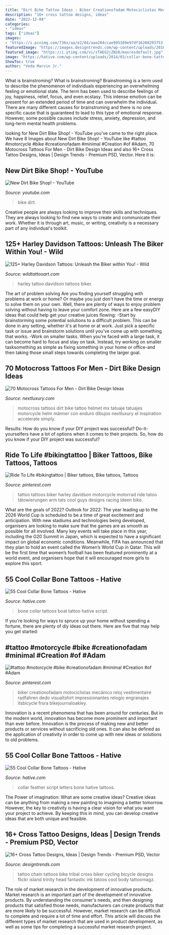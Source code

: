 ```yaml
---
title: "Dirt Bike Tattoo Ideas : Biker Creationofadam Motociclistas Mecánico Reloj Vestimentaire Radfahren Dedo Visualtshirt Impressionantes Relogio Engranajes Itsbicycle Frsra Bikejournaloakley"
description: "16+ cross tattoo designs, ideas"
date: "2022-12-04"
categories:
- "ideas"
tags: ["ideas"]
images:
- "https://i.pinimg.com/736x/aa/e2/04/aae204ccae995389e97df16208293753.jpg"
featuredImage: "https://images.designtrends.com/wp-content/uploads/2016/02/26050036/Fantastic-Tattoo-of-Cross.jpg"
featured_image: "https://i.ytimg.com/vi/zTAEG2jZN28/maxresdefault.jpg"
image: "https://hative.com/wp-content/uploads/2014/03/collar-bone-tattoos/little-boat-collar-bone-tattoo-49.jpg"
ShowToc: true
author: "Veda Marvin Jr."
---
```



What is brainstroming?
What is brainstroming? Brainstroming is a term used to describe the phenomenon of individuals experiencing an overwhelming feeling or emotional state. The term has been used to describe feelings of joy, happiness, relief, focus, and even ecstasy. This intense emotion can be present for an extended period of time and can overwhelm the individual. There are many different causes for brainstroming and there is no one specific cause that is guaranteed to lead to this type of emotional response. However, some possible causes include stress, anxiety, depression, and long-term mental health problems.

	

		
looking for New Dirt Bike Shop! - YouTube you've came to the right place. We have 8 Images about New Dirt Bike Shop! - YouTube like #tattoo #motorcycle #bike #creationofadam #minimal #Creation #of #Adam, 70 Motocross Tattoos For Men - Dirt Bike Design Ideas and also 16+ Cross Tattoo Designs, Ideas | Design Trends - Premium PSD, Vector. Here it is:
		
    
## New Dirt Bike Shop! - YouTube

<img loading=lazy src="https://i.ytimg.com/vi/zTAEG2jZN28/maxresdefault.jpg" onerror="this.onerror=null;this.src='https://tse2.mm.bing.net/th?id=OIP._nf1HbxLLqQTnCKS0C0siAHaEK&amp;pid=15.1';" alt="New Dirt Bike Shop! - YouTube">

_Source: youtube.com_

>bike dirt. 

	

Creative people are always looking to improve their skills and techniques. They are always looking to find new ways to create and communicate their work. Whether it is through art, music, or writing, creativity is a necessary part of any individual's toolkit.

    
## 125+ Harley Davidson Tattoos: Unleash The Biker Within You! - Wild

<img loading=lazy src="https://www.wildtattooart.com/wp-content/uploads/2019/03/harley-davidson-tattoo-23101861.jpg" onerror="this.onerror=null;this.src='https://tse1.mm.bing.net/th?id=OIP.uyzeRgf853yO_aSthynBtAHaIN&amp;pid=15.1';" alt="125+ Harley Davidson Tattoos: Unleash the Biker within You! - Wild">

_Source: wildtattooart.com_

>harley tattoo davidson tattoos biker. 

	

The art of problem solving
Are you finding yourself struggling with problems at work or home? Or maybe you just don't have the time or energy to solve them on your own. Well, there are plenty of ways to enjoy problem solving without having to leave your comfort zone. Here are a few easyDIY ideas that could help get your creative juices flowing: 
-Start by brainstorming some potential solutions to a difficult problem. This can be done in any setting, whether it's at home or at work. Just pick a specific task or issue and brainstorm solutions until you've come up with something that works. 
-Work on smaller tasks. When you're faced with a large task, it can become hard to focus and stay on task. Instead, try working on smaller tasksomething as simple as fixing something in your home or office-and then taking those small steps towards completing the larger goal.

    
## 70 Motocross Tattoos For Men - Dirt Bike Design Ideas

<img loading=lazy src="http://nextluxury.com/wp-content/uploads/colorful-motocross-helmet-mx-tattoo-for-men.jpg" onerror="this.onerror=null;this.src='https://tse1.mm.bing.net/th?id=OIP.k0jaWi8MBJ0pf6NMFmrFqQHaHa&amp;pid=15.1';" alt="70 Motocross Tattoos For Men - Dirt Bike Design Ideas">

_Source: nextluxury.com_

>motocross tattoos dirt bike tattoo helmet mx tatuaje tatuajes motorcycle helm männer con enduro dibujos nextluxury el inspiration accelerate simply. 

	

Results: How do you know if your DIY project was successful?
Do-it-yourselfers have a lot of options when it comes to their projects. So, how do you know if your DIY project was successful?

    
## Ride To Life #bikingtattoo | Biker Tattoos, Bike Tattoos, Tattoos

<img loading=lazy src="https://i.pinimg.com/736x/92/40/10/9240106d0330b9337edbc977879e92fe.jpg" onerror="this.onerror=null;this.src='https://tse4.mm.bing.net/th?id=OIP.88jQ1SatwstF4kYRIiaugQAAAA&amp;pid=15.1';" alt="Ride To Life #bikingtattoo | Biker tattoos, Bike tattoos, Tattoos">

_Source: pinterest.com_

>tattoo tattoos biker harley davidson motorcycle motorrad ride tatoo tätowierungen arm tats cool guys designs racing ideen bike. 

	

What are the goals of 2022?
Outlook for 2022: The year leading up to the 2026 World Cup is scheduled to be a time of great excitement and anticipation. With new stadiums and technologies being developed, organisers are looking to make sure that the games are as smooth as possible for all involved. Many key events will take place in this year, including the G20 Summit in Japan, which is expected to have a significant impact on global economic conditions. Meanwhile, FIFA has announced that they plan to hold an event called the Women’s World Cup in Qatar. This will be the first time that women’s football has been featured prominently at a world event, and organisers hope that it will encouraged more girls to explore this sport.

    
## 55 Cool Collar Bone Tattoos - Hative

<img loading=lazy src="https://hative.com/wp-content/uploads/2014/03/collar-bone-tattoos/little-boat-collar-bone-tattoo-49.jpg" onerror="this.onerror=null;this.src='https://tse2.mm.bing.net/th?id=OIP.QMkJE5QgKTRpJsLQNbcr-wHaHa&amp;pid=15.1';" alt="55 Cool Collar Bone Tattoos - Hative">

_Source: hative.com_

>bone collar tattoos boat tattoo hative script. 

	

If you're looking for ways to spruce up your home without spending a fortune, there are plenty of diy ideas out there. Here are five that may help you get started: 

    
## #tattoo #motorcycle #bike #creationofadam #minimal #Creation #of #Adam

<img loading=lazy src="https://i.pinimg.com/736x/aa/e2/04/aae204ccae995389e97df16208293753.jpg" onerror="this.onerror=null;this.src='https://tse1.mm.bing.net/th?id=OIP.66qZbq1scTlVr-q-O1qwrwAAAA&amp;pid=15.1';" alt="#tattoo #motorcycle #bike #creationofadam #minimal #Creation #of #Adam">

_Source: pinterest.com_

>biker creationofadam motociclistas mecánico reloj vestimentaire radfahren dedo visualtshirt impressionantes relogio engranajes itsbicycle frsra bikejournaloakley. 

	

Innovation is a recent phenomena that has been around for centuries. But in the modern world, innovation has become more prominent and important than ever before. Innovation is the process of making new and better products or services without sacrificing old ones. It can also be defined as the application of creativity in order to come up with new ideas or solutions to old problems.

    
## 55 Cool Collar Bone Tattoos - Hative

<img loading=lazy src="https://hative.com/wp-content/uploads/2014/03/collar-bone-tattoos/feather-script-letters-39.jpg" onerror="this.onerror=null;this.src='https://tse3.mm.bing.net/th?id=OIP.FL1O6PDUaMTg2eZIaJj9QwHaHa&amp;pid=15.1';" alt="55 Cool Collar Bone Tattoos - Hative">

_Source: hative.com_

>collar feather script letters bone hative tattoos. 

	

The Power of imagination: What are some creative ideas?
Creative ideas can be anything from making a new painting to imagining a better tomorrow. However, the key to creativity is having a clear vision for what you want your project to achieve. By keeping this in mind, you can develop creative ideas that are both unique and feasible.

    
## 16+ Cross Tattoo Designs, Ideas | Design Trends - Premium PSD, Vector

<img loading=lazy src="https://images.designtrends.com/wp-content/uploads/2016/02/26050036/Fantastic-Tattoo-of-Cross.jpg" onerror="this.onerror=null;this.src='https://tse2.mm.bing.net/th?id=OIP.Z-1chBXFJA0S69GsU2mGBwHaKc&amp;pid=15.1';" alt="16+ Cross Tattoo Designs, Ideas | Design Trends - Premium PSD, Vector">

_Source: designtrends.com_

>tattoo chain tattoos bike tribal cross biker cycling bicycle designs flickr island trinity head fantastic ink tatoos cool body tattoomagz. 

	

The role of market research in the development of innovative products.
Market research is an important part of the development of innovative products. By understanding the consumer's needs, and then designing products that satisfied those needs, manufacturers can create products that are more likely to be successful. However, market research can be difficult to complete and require a lot of time and effort. This article will discuss the different types of market research that are used in product development, as well as some tips for completing a successful market research project.

